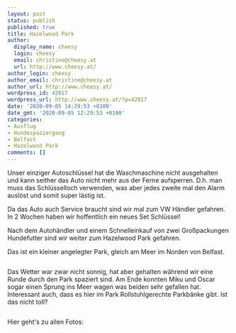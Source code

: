 ```yaml
---
layout: post
status: publish
published: true
title: Hazelwood Park
author:
  display_name: cheesy
  login: cheesy
  email: christine@cheesy.at
  url: http://www.cheesy.at/
author_login: cheesy
author_email: christine@cheesy.at
author_url: http://www.cheesy.at/
wordpress_id: 42017
wordpress_url: http://www.cheesy.at/?p=42017
date: '2020-09-05 14:29:53 +0100'
date_gmt: '2020-09-05 12:29:53 +0100'
categories:
- Ausflug
- Hundespaziergang
- Belfast
- Hazelwood Park
comments: []
---
```

<!-- wp:paragraph -->
Unser einziger Autoschlüssel hat die Waschmaschine nicht ausgehalten und kann seither das Auto nicht mehr aus der Ferne aufsperren. D.h. man muss das Schlüsselloch verwenden, was aber jedes zweite mal den Alarm auslöst und somit super lästig ist.
<!-- /wp:paragraph -->
<!-- wp:paragraph -->
Da das Auto auch Service braucht sind wir mal zum VW Händler gefahren. In 2 Wochen haben wir hoffentlich ein neues Set Schlüssel!
<!-- /wp:paragraph -->
<!-- wp:paragraph -->
Nach dem Autohändler und einem Schnelleinkauf von zwei Großpackungen Hundefutter sind wir weiter zum Hazelwood Park gefahren.
<!-- /wp:paragraph -->
<!-- wp:paragraph -->
Das ist ein kleiner angelegter Park, gleich am Meer im Norden von Belfast.
<!-- /wp:paragraph -->
<!-- wp:image {"id":41981} -->
<figure class="wp-block-image"><img src="http://www.cheesy.at/wp-content/uploads/Hazelwood-Park-001.jpg" alt="" class="wp-image-41981"></figure>
<!-- /wp:image -->
<!-- wp:paragraph -->
Das Wetter war zwar nicht sonnig, hat aber gehalten während wir eine Runde durch den Park spaziert sind. Am Ende konnten Miku und Oscar sogar einen Sprung ins Meer wagen was beiden sehr gefallen hat.
<!-- /wp:paragraph -->
<!-- wp:paragraph -->
Interessant auch, dass es hier im Park Rollstuhlgerechte Parkbänke gibt. Ist das nicht toll?
<!-- /wp:paragraph -->
<!-- wp:image {"id":41987} -->
<figure class="wp-block-image"><img src="http://www.cheesy.at/wp-content/uploads/Hazelwood-Park-007.jpg" alt="" class="wp-image-41987"></figure>
<!-- /wp:image -->
<!-- wp:paragraph -->
Hier geht's zu allen Fotos:
<!-- /wp:paragraph -->
<!-- wp:image {"id":41985,"linkDestination":"custom"} -->
<figure class="wp-block-image"><a href="http://www.cheesy.at/fotos/ausfluege/2020-2/hazelwood-park/"><img src="http://www.cheesy.at/wp-content/uploads/Hazelwood-Park-005.jpg" alt="" class="wp-image-41985"></a></figure>
<!-- /wp:image -->

